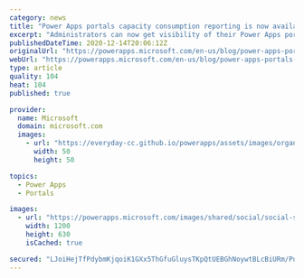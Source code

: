 ```yaml
---
category: news
title: "Power Apps portals capacity consumption reporting is now available"
excerpt: "Administrators can now get visibility of their Power Apps portals logins and page views being consumed from the Power Platform Admin Center."
publishedDateTime: 2020-12-14T20:06:12Z
originalUrl: "https://powerapps.microsoft.com/en-us/blog/power-apps-portals-capacity-consumption-reporting-is-now-available/"
webUrl: "https://powerapps.microsoft.com/en-us/blog/power-apps-portals-capacity-consumption-reporting-is-now-available/"
type: article
quality: 104
heat: 104
published: true

provider:
  name: Microsoft
  domain: microsoft.com
  images:
    - url: "https://everyday-cc.github.io/powerapps/assets/images/organizations/microsoft.com-50x50.jpg"
      width: 50
      height: 50

topics:
  - Power Apps
  - Portals

images:
  - url: "https://powerapps.microsoft.com/images/shared/social/social-share-post-ignite.png"
    width: 1200
    height: 630
    isCached: true

secured: "LJoiHejTfPdybmKjqoiK1GXx5ThGfuGluysTKpQtUEBGhNoywtBLcBiURm/Pu3rLre3veYCJp8KKSQmRqph1wJhF7y1O2/lmlbv/hGBqUTYHf/r+2NyNqS3YDRPtHLgi2XZUm8Z64vtQ7YwwrS5xYTFznCvRqVoj+pC7tVW6Tb8v4gBdI1sY2pPICDA+/wv24oxH4OUql7C0DPGTRZ1wk2zqbR7Hw5q8x7Wxq/HrWa52lpJCP2LbbGbfNGnO6CGXvVgi2Wg8a7H9x05/8agnOzKqD6L+ND62E3PSYzvh7gt57025ge9Mmj09poXuckDW/3SPwhGKKewVYEu/NZT9lm3thhpUo285PQzELJh5N2I=;iGsqsQf/ceNpYX1t/UDK6g=="
---
```


